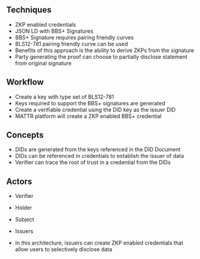 
## Techniques
- ZKP enabled credentials
- JSON LD with BBS+ Signatures
- BBS+ Signature requires pairing friendly curves
- BLS12-781 pairing friendly curve can be used
- Benefits of this approach is the ability to derive ZKPs from the signature
- Party generating the proof can choose to partially disclose statement from original signature

## Workflow
- Create a key with type set of BLS12-781
- Keys required to support the BBS+ signatures are generated
- Create a verifiable credential using the DID key as the issuer DID
- MATTR platform will create a ZKP enabled BBS+ credential

## Concepts
- DIDs are generated from the keys referenced in the DID Document
- DIDs can be referenced in credentials to establish the issuer of data
- Verifier can trace the root of trust in a credential from the DIDs

## Actors
- Verifier
- Holder
- Subject
- Issuers

- In this architecture, issuers can create ZKP enabled credentials that allow users to selectively disclose data

